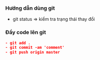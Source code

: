### Hướng dẫn dùng git

- git status => kiểm tra trạng thái thay đổi

### Đẩy code lên git
```json
- git add .
- git commit -am 'comment'
- git push origin master
```